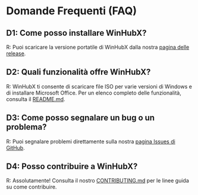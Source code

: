 # Domande Frequenti (FAQ)

## D1: Come posso installare WinHubX?
R: Puoi scaricare la versione portatile di WinHubX dalla nostra [pagina delle release](https://github.com/ItaliaDevHub/WinHubX/releases).

## D2: Quali funzionalità offre WinHubX?
R: WinHubX ti consente di scaricare file ISO per varie versioni di Windows e di installare Microsoft Office. Per un elenco completo delle funzionalità, consulta il [README.md](README.md).

## D3: Come posso segnalare un bug o un problema?
R: Puoi segnalare problemi direttamente sulla nostra [pagina Issues di GitHub](https://github.com/ItaliaDevHub/WinHubX/issues).

## D4: Posso contribuire a WinHubX?
R: Assolutamente! Consulta il nostro [CONTRIBUTING.md](CONTRIBUTING.md) per le linee guida su come contribuire.
